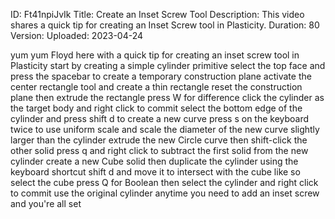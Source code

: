 ID: Ft41npiJvIk
Title: Create an Inset Screw Tool
Description: This video shares a quick tip for creating an Inset Screw tool in Plasticity.
Duration: 80
Version: 
Uploaded: 2023-04-24

yum yum
Floyd here with a quick tip for creating
an inset screw tool in Plasticity start
by creating a simple cylinder primitive
select the top face and press the
spacebar to create a temporary
construction plane activate the center
rectangle tool and create a thin
rectangle reset the construction plane
then extrude the rectangle press W for
difference click the cylinder as the
target body and right click to commit
select the bottom edge of the cylinder
and press shift d to create a new curve
press s on the keyboard twice to use
uniform scale and scale the diameter of
the new curve slightly larger than the
cylinder extrude the new Circle curve
then shift-click the other solid press q
and right click to subtract the first
solid from the new cylinder create a new
Cube solid then duplicate the cylinder
using the keyboard shortcut shift d and
move it to intersect with the cube like
so select the cube press Q for Boolean
then select the cylinder and right click
to commit use the original cylinder
anytime you need to add an inset screw
and you're all set